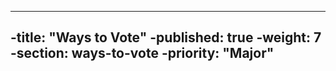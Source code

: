 ----
 -title: "Ways to Vote"
 -published: true
 -weight: 7
 -section: ways-to-vote
 -priority: "Major"
 ----
